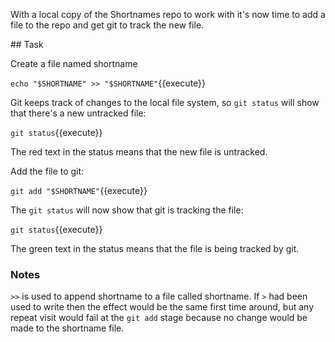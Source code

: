 With a local copy of the Shortnames repo to work with it's now time to add a file to the repo and get git to track the new file.

## Task

Create a file named shortname

`echo "$SHORTNAME" >> "$SHORTNAME"`{{execute}}

Git keeps track of changes to the local file system, so `git status` will show that there's a new untracked file:

`git status`{{execute}}

The red text in the status means that the new file is untracked.

Add the file to git:

`git add "$SHORTNAME"`{{execute}}

The `git status` will now show that git is tracking the file:

`git status`{{execute}}

The green text in the status means that the file is being tracked by git.

### Notes

`>>` is used to append shortname to a file called shortname. If `>` had been
used to write then the effect would be the same first time around, but any
repeat visit would fail at the `git add` stage because no change would be
made to the shortname file.
